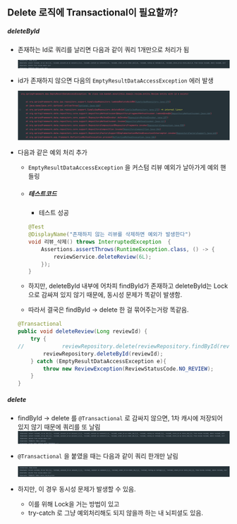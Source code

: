 ## Delete 로직에 Transactional이 필요할까?

##### deleteById

- 존재하는 Id로 쿼리를 날리면 다음과 같이 쿼리 1개만으로 처리가 됨

  ![image-20230321135251612](assets/image-20230321135251612.png)

- id가 존재하지 않으면 다음의 `EmptyResultDataAccessException` 에러 발생

  ![image-20230321135429036](assets/image-20230321135429036.png)

- 다음과 같은 예외 처리 추가

  - `EmptyResultDataAccessException` 을 커스텀 리뷰 예외가 날아가게 예외 핸들링

  - ##### 테스트코드

    - 테스트 성공

    ```java
    @Test
    @DisplayName("존재하지 않는 리뷰를 삭제하면 예외가 발생한다")
    void 리뷰_삭제() throws InterruptedException  {
        Assertions.assertThrows(RuntimeException.class, () -> {
            reviewService.deleteReview(6L);
        });
    }
    ```

  - 하지만, deleteById 내부에 어차피 findById가 존재하고 deleteById는 Lock으로 감싸져 있지 않기 때문에, 동시성 문제가 똑같이 발생함.
  - 따라서 결국은 findById -> delete 한 걸 묶어주는거랑 똑같음.

  

  ```java
  @Transactional
  public void deleteReview(Long reviewId) {
      try {
  //            reviewRepository.delete(reviewRepository.findById(reviewId).orElseThrow(()->new ReviewException(ReviewStatusCode.NO_ORDER)));
          reviewRepository.deleteById(reviewId);
      } catch (EmptyResultDataAccessException e){
          throw new ReviewException(ReviewStatusCode.NO_REVIEW);
      }
  }
  ```

  

##### delete

- findById -> delete 를 `@Transactional` 로 감싸지 않으면, 1차 캐시에 저장되어 있지 않기 때문에 쿼리를 또 날림![image-20230321134559548](assets/image-20230321134559548.png)

- `@Transactional` 을 붙였을 때는 다음과 같이 쿼리 한개만 날림

  ![image-20230321134942886](assets/image-20230321134942886.png)

- 하지만, 이 경우 동시성 문제가 발생할 수 있음.
  - 이를 위해 Lock을 거는 방법이 있고
  - try-catch 로 그냥 예외처리해도 되지 않을까 하는 내 뇌피셜도 있음.
